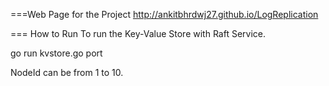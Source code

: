 ===Web Page for the Project
http://ankitbhrdwj27.github.io/LogReplication

=== How to Run
To run the Key-Value Store with Raft Service.

go run kvstore.go <nodeid> port

NodeId can be from 1 to 10.
